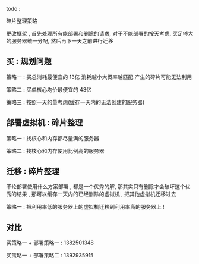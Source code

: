 todo :

碎片整理策略

更改框架 , 首先处理所有能部署和删除的请求, 对于不能部署的按天考虑, 买足够大的服务器统一分配, 然后再下一天之前进行迁移

## 买 : 规划问题

策略一 : 买总消耗最便宜的 13亿 消耗越小大概率越匹配 产生的碎片可能无法利用

策略二 : 买单核心均价最便宜的 43亿

策略三 : 按照一天的量考虑(缓存一天内的无法创建的服务器)

## 部署虚拟机 : 碎片整理

策略一 : 找核心和内存都尽量满的服务器

策略二 : 找核心和内存使用比例高的服务器



## 迁移 : 碎片整理

不论部署使用什么方案部署 , 都是一个优秀的解,  那其实只有删除才会破坏这个优秀的结果 , 那可以缓存一天内的已经删除的虚拟机 , 把其他虚拟机迁移过去

策略一 : 把利用率低的服务器上的虚拟机迁移到利用率高的服务器上 !

## 对比 

买策略一 + 部署策略一 : 1382501348

买策略一 + 部署策略二 : 1392935915



